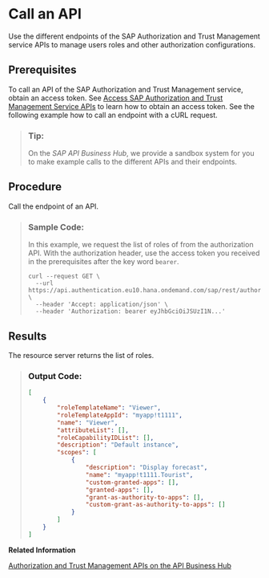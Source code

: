<!-- loio764abf29f7624e39ad872f86cbd08fa9 -->

# Call an API

Use the different endpoints of the SAP Authorization and Trust Management service APIs to manage users roles and other authorization configurations.



<a name="loio764abf29f7624e39ad872f86cbd08fa9__prereq_zty_2kw_qlb"/>

## Prerequisites

To call an API of the SAP Authorization and Trust Management service, obtain an access token. See [Access SAP Authorization and Trust Management Service APIs](access-sap-authorization-and-trust-management-service-apis-ebc9113.md) to learn how to obtain an access token. See the following example how to call an endpoint with a cURL request.

> ### Tip:  
> On the *SAP API Business Hub*, we provide a sandbox system for you to make example calls to the different APIs and their endpoints.



## Procedure

Call the endpoint of an API. 

> ### Sample Code:  
> In this example, we request the list of roles of from the authorization API. With the authorization header, use the access token you received in the prerequisites after the key word `bearer`.
> 
> ```
> curl --request GET \
>   --url https://api.authentication.eu10.hana.ondemand.com/sap/rest/authorization/v2/roles \
>   --header 'Accept: application/json' \
>   --header 'Authorization: bearer eyJhbGciOiJSUzI1N...'
> ```



<a name="loio764abf29f7624e39ad872f86cbd08fa9__result_i22_3qv_qlb"/>

## Results

The resource server returns the list of roles.

> ### Output Code:  
> ```json
> [
>     {
>         "roleTemplateName": "Viewer",
>         "roleTemplateAppId": "myapp!t1111",
>         "name": "Viewer",
>         "attributeList": [],
>         "roleCapabilityIDList": [],
>         "description": "Default instance",
>         "scopes": [
>             {
>                 "description": "Display forecast",
>                 "name": "myapp!t1111.Tourist",
>                 "custom-granted-apps": [],
>                 "granted-apps": [],
>                 "grant-as-authority-to-apps": [],
>                 "custom-grant-as-authority-to-apps": []
>             }
>         ]
>     }
> ]
> ```

**Related Information**  


[Authorization and Trust Management APIs on the API Business Hub](https://api.sap.com/package/authtrustmgmnt?section=Artifacts)

